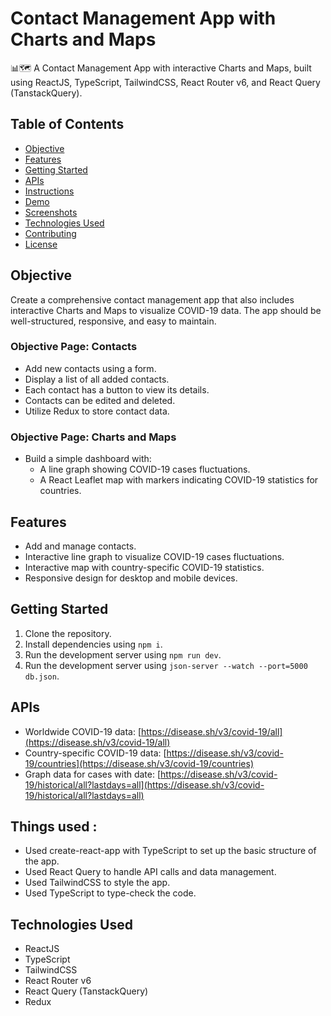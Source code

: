 # Contact Management App with Charts and Maps

📊🗺️ A Contact Management App with interactive Charts and Maps, built using ReactJS, TypeScript, TailwindCSS, React Router v6, and React Query (TanstackQuery).

## Table of Contents

- [Objective](#objective)
- [Features](#features)
- [Getting Started](#getting-started)
- [APIs](#apis)
- [Instructions](#instructions)
- [Demo](#demo)
- [Screenshots](#screenshots)
- [Technologies Used](#technologies-used)
- [Contributing](#contributing)
- [License](#license)

## Objective

Create a comprehensive contact management app that also includes interactive Charts and Maps to visualize COVID-19 data. The app should be well-structured, responsive, and easy to maintain.

### Objective Page: Contacts

- Add new contacts using a form.
- Display a list of all added contacts.
- Each contact has a button to view its details.
- Contacts can be edited and deleted.
- Utilize Redux to store contact data.

### Objective Page: Charts and Maps

- Build a simple dashboard with:
  - A line graph showing COVID-19 cases fluctuations.
  - A React Leaflet map with markers indicating COVID-19 statistics for countries.

## Features

- Add and manage contacts.
- Interactive line graph to visualize COVID-19 cases fluctuations.
- Interactive map with country-specific COVID-19 statistics.
- Responsive design for desktop and mobile devices.

## Getting Started

1. Clone the repository.
2. Install dependencies using `npm i`.
3. Run the development server using `npm run dev`.
3. Run the development server using `json-server --watch --port=5000 db.json`.

## APIs

- Worldwide COVID-19 data: [https://disease.sh/v3/covid-19/all](https://disease.sh/v3/covid-19/all)
- Country-specific COVID-19 data: [https://disease.sh/v3/covid-19/countries](https://disease.sh/v3/covid-19/countries)
- Graph data for cases with date: [https://disease.sh/v3/covid-19/historical/all?lastdays=all](https://disease.sh/v3/covid-19/historical/all?lastdays=all)

## Things used :

- Used create-react-app with TypeScript to set up the basic structure of the app.
- Used React Query to handle API calls and data management.
- Used TailwindCSS to style the app.
- Used TypeScript to type-check the code.


## Technologies Used

- ReactJS
- TypeScript
- TailwindCSS
- React Router v6
- React Query (TanstackQuery)
- Redux